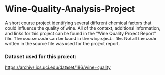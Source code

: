 # Wine-Quality-Analysis-Project
A short course project identifying several different chemical factors that could influence the quality of wine.
All of the context, additional information, and links for this project can be found in the "Wine Quality Project Report" file. 
The source code can be found in the winproject.r file. Not all the code written in the source file was used for the project report. 

### **Dataset used for this project:** 
https://archive.ics.uci.edu/dataset/186/wine+quality

